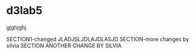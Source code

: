 # d3lab5
gjghjghj

SECTION1-changed 
JLADJSLJDLAJDLASJD
SECTION-more changes by silvia
SECTION
ANOTHER CHANGE BY SILVIA
